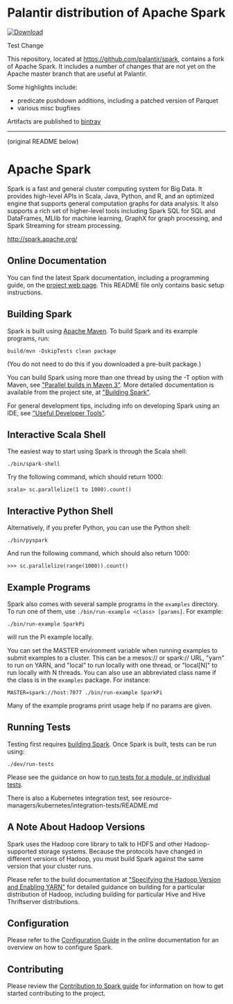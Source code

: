 # Palantir distribution of Apache Spark

[ ![Download](https://api.bintray.com/packages/palantir/releases/spark/images/download.svg) ](https://bintray.com/palantir/releases/spark/_latestVersion)

Test Change

This repository, located at https://github.com/palantir/spark, contains a fork of Apache Spark.  It includes a number of changes that are not yet on the Apache master branch that are useful at Palantir.

Some highlights include:

- predicate pushdown additions, including a patched version of Parquet
- various misc bugfixes

Artifacts are published to [bintray](https://bintray.com/palantir/releases/spark)

--------------------

(original README below)

# Apache Spark

Spark is a fast and general cluster computing system for Big Data. It provides
high-level APIs in Scala, Java, Python, and R, and an optimized engine that
supports general computation graphs for data analysis. It also supports a
rich set of higher-level tools including Spark SQL for SQL and DataFrames,
MLlib for machine learning, GraphX for graph processing,
and Spark Streaming for stream processing.

<http://spark.apache.org/>


## Online Documentation

You can find the latest Spark documentation, including a programming
guide, on the [project web page](http://spark.apache.org/documentation.html).
This README file only contains basic setup instructions.

## Building Spark

Spark is built using [Apache Maven](http://maven.apache.org/).
To build Spark and its example programs, run:

    build/mvn -DskipTests clean package

(You do not need to do this if you downloaded a pre-built package.)

You can build Spark using more than one thread by using the -T option with Maven, see ["Parallel builds in Maven 3"](https://cwiki.apache.org/confluence/display/MAVEN/Parallel+builds+in+Maven+3).
More detailed documentation is available from the project site, at
["Building Spark"](http://spark.apache.org/docs/latest/building-spark.html).

For general development tips, including info on developing Spark using an IDE, see ["Useful Developer Tools"](http://spark.apache.org/developer-tools.html).

## Interactive Scala Shell

The easiest way to start using Spark is through the Scala shell:

    ./bin/spark-shell

Try the following command, which should return 1000:

    scala> sc.parallelize(1 to 1000).count()

## Interactive Python Shell

Alternatively, if you prefer Python, you can use the Python shell:

    ./bin/pyspark

And run the following command, which should also return 1000:

    >>> sc.parallelize(range(1000)).count()

## Example Programs

Spark also comes with several sample programs in the `examples` directory.
To run one of them, use `./bin/run-example <class> [params]`. For example:

    ./bin/run-example SparkPi

will run the Pi example locally.

You can set the MASTER environment variable when running examples to submit
examples to a cluster. This can be a mesos:// or spark:// URL,
"yarn" to run on YARN, and "local" to run
locally with one thread, or "local[N]" to run locally with N threads. You
can also use an abbreviated class name if the class is in the `examples`
package. For instance:

    MASTER=spark://host:7077 ./bin/run-example SparkPi

Many of the example programs print usage help if no params are given.

## Running Tests

Testing first requires [building Spark](#building-spark). Once Spark is built, tests
can be run using:

    ./dev/run-tests

Please see the guidance on how to
[run tests for a module, or individual tests](http://spark.apache.org/developer-tools.html#individual-tests).

There is also a Kubernetes integration test, see resource-managers/kubernetes/integration-tests/README.md

## A Note About Hadoop Versions

Spark uses the Hadoop core library to talk to HDFS and other Hadoop-supported
storage systems. Because the protocols have changed in different versions of
Hadoop, you must build Spark against the same version that your cluster runs.

Please refer to the build documentation at
["Specifying the Hadoop Version and Enabling YARN"](http://spark.apache.org/docs/latest/building-spark.html#specifying-the-hadoop-version-and-enabling-yarn)
for detailed guidance on building for a particular distribution of Hadoop, including
building for particular Hive and Hive Thriftserver distributions.

## Configuration

Please refer to the [Configuration Guide](http://spark.apache.org/docs/latest/configuration.html)
in the online documentation for an overview on how to configure Spark.

## Contributing

Please review the [Contribution to Spark guide](http://spark.apache.org/contributing.html)
for information on how to get started contributing to the project.
